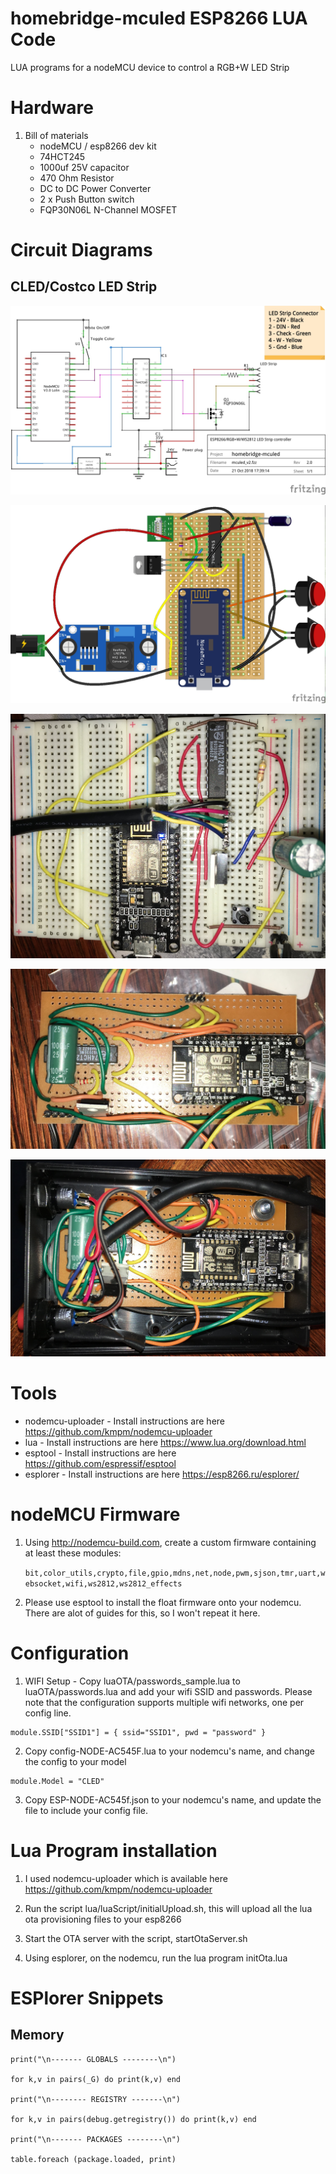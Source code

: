 # homebridge-mculed ESP8266 LUA Code

LUA programs for a nodeMCU device to control a RGB+W LED Strip

# Hardware

1. Bill of materials
   - nodeMCU / esp8266 dev kit
   - 74HCT245
   - 1000uf 25V capacitor
   - 470 Ohm Resistor
   - DC to DC Power Converter
   - 2 x Push Button switch
   - FQP30N06L N-Channel MOSFET

# Circuit Diagrams

## CLED/Costco LED Strip

![CLED](mculed_v2_schem.jpg)

![CLED](mculed_v2_perf_bb.jpg)

![Breadboard](IMG_2846-2.JPG)

![Perfboard](IMG_2857.jpg)

![Perfboard](IMG_2862.jpg)

# Tools

* nodemcu-uploader - Install instructions are here https://github.com/kmpm/nodemcu-uploader
* lua - Install instructions are here https://www.lua.org/download.html
* esptool - Install instructions are here https://github.com/espressif/esptool
* esplorer - Install instructions are here https://esp8266.ru/esplorer/

# nodeMCU Firmware

1. Using http://nodemcu-build.com, create a custom firmware containing at least
   these modules:

   `bit,color_utils,crypto,file,gpio,mdns,net,node,pwm,sjson,tmr,uart,websocket,wifi,ws2812,ws2812_effects`


2. Please use esptool to install the float firmware onto your nodemcu.  There are alot of guides for this, so I won't repeat it here.

# Configuration

1. WIFI Setup - Copy luaOTA/passwords_sample.lua to luaOTA/passwords.lua and add your wifi SSID and passwords.  Please note
   that the configuration supports multiple wifi networks, one per config line.
```
module.SSID["SSID1"] = { ssid="SSID1", pwd = "password" }
```

2. Copy config-NODE-AC545F.lua to your nodemcu's name, and change the config to your model

```
module.Model = "CLED"
```

3. Copy ESP-NODE-AC545f.json to your nodemcu's name, and update the file to include your config file.

# Lua Program installation

1. I used nodemcu-uploader which is available here https://github.com/kmpm/nodemcu-uploader

2. Run the script lua/luaScript/initialUpload.sh, this will upload all the lua ota provisioning files to your esp8266

3. Start the OTA server with the script, startOtaServer.sh

4. Using esplorer, on the nodemcu, run the lua program initOta.lua

# ESPlorer Snippets

## Memory

```
print("\n------- GLOBALS --------\n")

for k,v in pairs(_G) do print(k,v) end

print("\n-------- REGISTRY -------\n")

for k,v in pairs(debug.getregistry()) do print(k,v) end

print("\n------- PACKAGES --------\n")

table.foreach (package.loaded, print)
```
